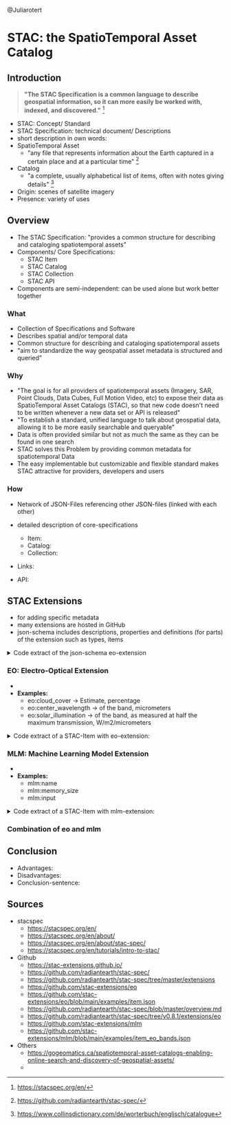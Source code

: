 @Juliarotert

# **STAC: the SpatioTemporal Asset Catalog**

## Introduction 
> **"The STAC Specification is a common language to describe geospatial information, so it can more easily be worked with, indexed, and discovered."** [^1]
- STAC: Concept/ Standard
- STAC Specification: technical document/ Descriptions
- short description in own words:
- SpatioTemporal Asset
    - "any file that represents information about the Earth captured in a certain place and at a particular time" [^2]
- Catalog
    - "a complete, usually alphabetical list of items, often with notes giving details" [^3]
- Origin: scenes of satellite imagery
- Presence: variety of uses

## Overview

- The STAC Specification: "provides a common structure for describing and cataloging spatiotemporal assets"
- Components/ Core Specifications:
    - STAC Item
    - STAC Catalog
    - STAC Collection
    - STAC API
- Components are semi-independent: can be used alone but work better together


### What
- Collection of Specifications and Software
- Describes spatial and/or temporal data
- Common structure for describing and cataloging spatiotemporal assets
- "aim to standardize the way geospatial asset metadata is structured and queried"

### Why
- "The goal is for all providers of spatiotemporal assets (Imagery, SAR, Point Clouds, Data Cubes, Full Motion Video, etc) to expose their data as SpatioTemporal Asset Catalogs (STAC), so that new code doesn't need to be written whenever a new data set or API is released"
- "To establish a standard, unified language to talk about geospatial data, allowing it to be more easily searchable and queryable"
- Data is often provided similar but not as much the same as they can be found in one search
- STAC solves this Problem by providing common metadata for spatiotemporal Data
- The easy implementable but customizable and flexible standard makes STAC attractive for providers, developers and users

### How
- Network of JSON-Files referencing other JSON-files (linked with each other)

- detailed description of core-specifications
    - Item:
    - Catalog:
    - Collection:
 
- Links:
- API:

## STAC Extensions
- for adding specific metadata
- many extensions are hosted in GitHub
- json-schema includes descriptions, properties and definitions (for parts) of the extension such as types, items
<details>
<summary>Code extract of the json-schema eo-extension</summary>
    
                "properties": {
                  "summaries": {
                    "type": "object",
                    "$comment": "We can't properly validate summary objects types (min/max or schemas) yet.",
                    "allOf": [
                      {
                        "$ref": "#/definitions/validate_bands"
                      },
                      {
                        "properties": {
                          "eo:cloud_cover": {
                            "type": ["array", "object"],
                            "items": {
                              "$ref": "#/definitions/eo:cloud_cover"
                            }
    
</details>

### EO: Electro-Optical Extension
- 
- **Examples:**
    - eo:cloud_cover -> Estimate, percentage
    - eo:center_wavelength -> of the band, micrometers
    - eo:solar_illumination -> of the band, as measured at half the maximum transmission, W/m2/micrometers
<details>
<summary>Code extract of a STAC-Item with eo-extension:</summary>
    
      "properties": {
        "datetime": "2020-12-11T22:38:32.125Z",
        "created": "2020-12-12T01:48:13.725Z",
        "updated": "2020-12-12T01:48:13.725Z",
        "platform": "cool_sat2",
        "instruments": [
          "cool_sensor_v1"
        ],
        "gsd": 0.66,
        "eo:cloud_cover": 1.2,
        "eo:snow_cover": 0
      },
      "assets": {
        "analytic": {
          "href": "https://storage.googleapis.com/open-cogs/stac-examples/20201211_223832_CS2_analytic.tif",
          "type": "image/tiff; application=geotiff; profile=cloud-optimized",
          "title": "4-Band Analytic",
          "roles": [
            "data"
          ],
          "eo:cloud_cover": 1.2,
          "bands": [
            {
              "name": "band1",
              "eo:common_name": "blue",
              "eo:center_wavelength": 0.47,
              "eo:full_width_half_max": 0.07,
              "eo:solar_illumination": 1959.66
            },
</details>



### MLM: Machine Learning Model Extension
-
- **Examples:**
    - mlm:name
    - mlm:memory_size
    - mlm:input

<details>
<summary>Code extract of a STAC-Item with mlm-extension:</summary>
    
        properties": {
        "description": "Basic STAC Item with only the MLM extension and no other extension cross-references.",
        "datetime": null,
        "start_datetime": "1900-01-01T00:00:00Z",
        "end_datetime": "9999-12-31T23:59:59Z",
        "mlm:name": "example-model",
        "mlm:tasks": [
          "classification"
        ],
        "mlm:architecture": "ResNet",
        "mlm:input": [
          {
            "name": "Model with RGB input that does not refer to any band.",
            "bands": [],
            "input": {
              "shape": [
                -1,
                3,
                64,
                64
              ],
              "dim_order": [
                "batch",
                "channel",
                "height",
                "width"
              ],
              "data_type": "float32"
            }
   
    
</details>

### Combination of eo and mlm

## Conclusion
- Advantages:
- Disadvantages:
- Conclusion-sentence:

## Sources
- stacspec
    - https://stacspec.org/en/
    - https://stacspec.org/en/about/
    - https://stacspec.org/en/about/stac-spec/
    - https://stacspec.org/en/tutorials/intro-to-stac/
- Github
    - https://stac-extensions.github.io/
    - https://github.com/radiantearth/stac-spec/
    - https://github.com/radiantearth/stac-spec/tree/master/extensions
    - https://github.com/stac-extensions/eo
    - https://github.com/stac-extensions/eo/blob/main/examples/item.json
    - https://github.com/radiantearth/stac-spec/blob/master/overview.md
    - https://github.com/radiantearth/stac-spec/tree/v0.8.1/extensions/eo
    - https://github.com/stac-extensions/mlm
    - https://github.com/stac-extensions/mlm/blob/main/examples/item_eo_bands.json
- Others
    - https://gogeomatics.ca/spatiotemporal-asset-catalogs-enabling-online-search-and-discovery-of-geospatial-assets/
    - 

[^1]: https://stacspec.org/en/
[^2]: https://github.com/radiantearth/stac-spec/
[^3]: https://www.collinsdictionary.com/de/worterbuch/englisch/catalogue




